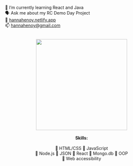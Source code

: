 <p align="center">

🌱 I’m currently learning React and Java<br>
🗣 Ask me about my RC Demo Day Project<br>
💞️ <a href="https://hannahenoy.netlify.app" target="_blank">hannahenoy.netlify.app</a><br>
📫 hannahenoy@gmail.com<br><br>

<p align="center">
<img src="https://i.postimg.cc/63qTGMNK/77535732741737-5801f2caa2f08.jpg"
     height="300" />
<br><br>
<b>Skills:</b>
<br><br>
👾 HTML/CSS 👾 JavaScript<br>
👾 Node.js 👾 JSON 👾 React 👾 Mongo.db 👾 OOP<br>
👾 Web accessibility<br>
<!---
hannahenoy/hannahenoy is a ✨ special ✨ repository because its `README.md` (this file) appears on your GitHub profile.
You can click the Preview link to take a look at your changes.
--->
